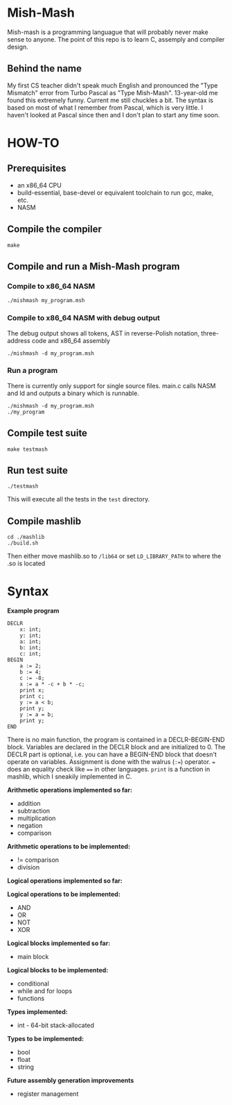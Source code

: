 # Mish-Mash

Mish-mash is a programming languague that will probably never make sense to anyone. The point of this repo is to learn C, assemply and compiler design.

## Behind the name

My first CS teacher didn't speak much English and pronounced the "Type Mismatch" error from Turbo Pascal as "Type Mish-Mash". 13-year-old me found this extremely funny. Current me still chuckles a bit. The syntax is based on most of what I remember from Pascal, which is very little. I haven't looked at Pascal since then and I don't plan to start any time soon.

# HOW-TO

## Prerequisites
- an x86_64 CPU
- build-essential, base-devel or equivalent toolchain to run gcc, make, etc.
- NASM

## Compile the compiler

```
make
```

## Compile and run a Mish-Mash program


### Compile to x86_64 NASM

```
./mishmash my_program.msh
```
### Compile to x86_64 NASM with debug output

The debug output shows all tokens, AST in reverse-Polish notation, three-address code and x86_64 assembly

```
./mishmash -d my_program.msh
```

### Run a program

There is currently only support for single source files. main.c calls NASM and ld and outputs a binary which is runnable.

```
./mishmash -d my_program.msh
./my_program
```

## Compile test suite

```
make testmash
```

## Run test suite

```
./testmash
```

This will execute all the tests in the `test` directory.

## Compile mashlib

```
cd ./mashlib
./build.sh
```

Then either move mashlib.so to `/lib64` or set `LD_LIBRARY_PATH` to where the .so is located

# Syntax

**Example program**

```
DECLR
    x: int;
    y: int;
    a: int;
    b: int;
    c: int;
BEGIN
    a := 2;
    b := 4;
    c := -8;
    x := a * -c + b * -c;
    print x;
    print c;
    y := a < b;
    print y;
    y := a = b;
    print y;
END
```
There is no main function, the program is contained in a DECLR-BEGIN-END block.
Variables are declared in the DECLR block and are initialized to 0.
The DECLR part is optional, i.e. you can have a BEGIN-END block that doesn't operate on variables.
Assignment is done with the walrus (`:=`) operator. `=` does an equality check like `==` in other languages.
`print` is a function in mashlib, which I sneakily implemented in C.

**Arithmetic operations implemented so far:**
- addition
- subtraction
- multiplication
- negation
- comparison

**Arithmetic operations to be implemented:**
- != comparison
- division

**Logical operations implemented so far:**

**Logical operations to be implemented:**
- AND
- OR
- NOT
- XOR

**Logical blocks implemented so far:**
- main block

**Logical blocks to be implemented:**
- conditional
- while and for loops
- functions

**Types implemented:**
- int - 64-bit stack-allocated

**Types to be implemented:**
- bool
- float
- string

**Future assembly generation improvements**
- register management
